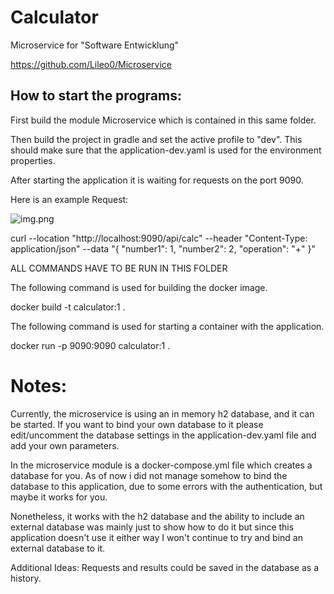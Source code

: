 # Calculator
Microservice for "Software Entwicklung"

https://github.com/Lileo0/Microservice

## How to start the programs:

First build the module Microservice which is contained in this same folder.

Then build the project in gradle and set the active profile to "dev". This should make sure that the application-dev.yaml is used for the environment properties.

After starting the application it is waiting for requests on the port 9090.

Here is an example Request:

![img.png](../img.png)

curl --location "http://localhost:9090/api/calc" --header "Content-Type: application/json" --data "{ \"number1\": 1, \"number2\": 2, \"operation\": \"+\" }"


ALL COMMANDS HAVE TO BE RUN IN THIS FOLDER

The following command is used for building the docker image.

docker build -t calculator:1 .

The following command is used for starting a container with the application.

docker run -p 9090:9090 calculator:1 .


# Notes:

Currently, the microservice is using an in memory h2 database, and it can be started. If you want to bind your own database to it please edit/uncomment the database settings in the application-dev.yaml file and add your own parameters. 

In the microservice module is a docker-compose.yml file which creates a database for you. As of now i did not manage somehow to bind the database to this application, due to some errors with the authentication, but maybe it works for you.

Nonetheless, it works with the h2 database and the ability to include an external database was mainly just to show how to do it but since this application doesn't use it either way I won't continue to try and bind an external database to it.

Additional Ideas: Requests and results could be saved in the database as a history.